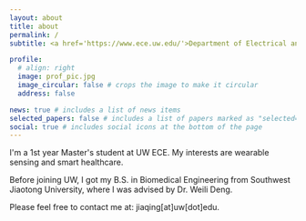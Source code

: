 ```yaml
---
layout: about
title: about
permalink: /
subtitle: <a href='https://www.ece.uw.edu/'>Department of Electrical and Computer Engineering</a>, University of Washington.

profile:
  # align: right
  image: prof_pic.jpg
  image_circular: false # crops the image to make it circular
  address: false

news: true # includes a list of news items
selected_papers: false # includes a list of papers marked as "selected={true}"
social: true # includes social icons at the bottom of the page
---
```


I'm a 1st year Master's student at UW ECE. My interests are wearable sensing and smart healthcare.

Before joining UW, I got my B.S. in Biomedical Engineering from Southwest Jiaotong University, where I was advised by Dr. Weili Deng.

Please feel free to contact me at: jiaqing[at]uw[dot]edu.
